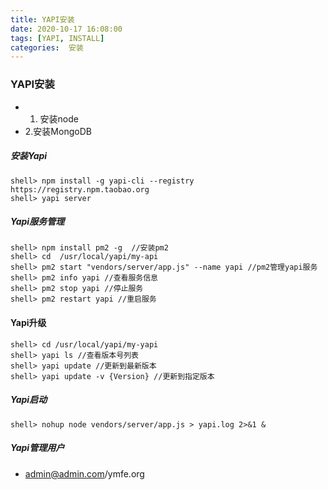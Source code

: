 ```yaml
---
title: YAPI安装
date: 2020-10-17 16:08:00
tags: [YAPI, INSTALL]
categories:  安装
---
```


### YAPI安装

- 1. 安装node
- 2.安装MongoDB

##### 安装Yapi

```shell
shell> npm install -g yapi-cli --registry https://registry.npm.taobao.org
shell> yapi server
```

##### Yapi服务管理

```shell
shell> npm install pm2 -g  //安装pm2
shell> cd  /usr/local/yapi/my-api
shell> pm2 start "vendors/server/app.js" --name yapi //pm2管理yapi服务
shell> pm2 info yapi //查看服务信息
shell> pm2 stop yapi //停止服务
shell> pm2 restart yapi //重启服务
```

#### Yapi升级

```shell
shell> cd /usr/local/yapi/my-yapi
shell> yapi ls //查看版本号列表
shell> yapi update //更新到最新版本
shell> yapi update -v {Version} //更新到指定版本
```

##### Yapi启动

```shell
shell> nohup node vendors/server/app.js > yapi.log 2>&1 &
```

##### Yapi管理用户

- admin@admin.com/ymfe.org